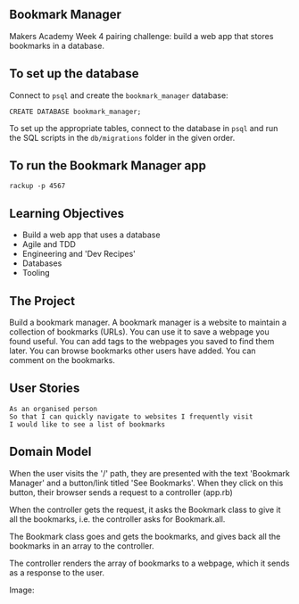 ## Bookmark Manager

Makers Academy Week 4 pairing challenge: build a web app that stores bookmarks in a database.

## To set up the database

Connect to `psql` and create the `bookmark_manager` database:

````
CREATE DATABASE bookmark_manager;
````

To set up the appropriate tables, connect to the database in `psql` and run the SQL scripts in the `db/migrations` folder in the given order.

## To run the Bookmark Manager app

```
rackup -p 4567
```

## Learning Objectives

* Build a web app that uses a database
* Agile and TDD
* Engineering and 'Dev Recipes'
* Databases
* Tooling

## The Project

Build a bookmark manager. A bookmark manager is a website to maintain a collection of bookmarks (URLs). You can use it to save a webpage you found useful. You can add tags to the webpages you saved to find them later. You can browse bookmarks other users have added. You can comment on the bookmarks.

## User Stories
```
As an organised person
So that I can quickly navigate to websites I frequently visit
I would like to see a list of bookmarks
```

## Domain Model

When the user visits the '/' path, they are presented with the text 'Bookmark Manager' and a button/link titled 'See Bookmarks'. When they click on this button, their browser sends a request to a controller (app.rb)

When the controller gets the request, it asks the Bookmark class to give it all the bookmarks, i.e. the controller asks for Bookmark.all.

The Bookmark class goes and gets the bookmarks, and gives back all the bookmarks in an array to the controller.

The controller renders the array of bookmarks to a webpage, which it sends as a response to the user.

Image:
